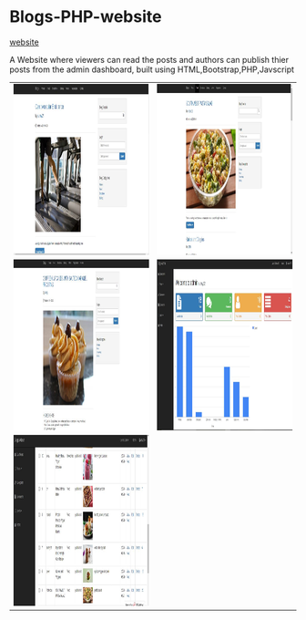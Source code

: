 # Blogs-PHP-website
[website](https://sunnyshahblogs.000webhostapp.com/)

A Website where viewers can read the posts and authors can publish thier posts from the admin dashboard, built using HTML,Bootstrap,PHP,Javscript

<table>
  <tr>
    <td><img src="screenshots/1.JPG" width="400" height="300"></td>
    <td><img src="screenshots/2.JPG" width="400" height="300"></td>
  </tr>
  <tr>
    <td><img src="screenshots/3.JPG" width="500" height="300"></td>
    <td><img src="screenshots/4.JPG" width="500" height="300"></td>
  </tr>
  <tr>
    <td><img src="screenshots/5.JPG" width="500" height="300"></td>
  </tr>
</table>
